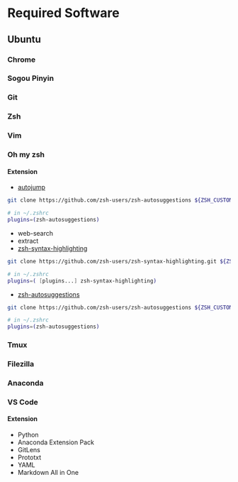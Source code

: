 # Required Software

## Ubuntu

### Chrome

### Sogou Pinyin

### Git

### Zsh

### Vim

### Oh my zsh

#### Extension
 - [autojump](https://github.com/zsh-users/zsh-autosuggestions/blob/master/INSTALL.md#oh-my-zsh)

```bash
git clone https://github.com/zsh-users/zsh-autosuggestions ${ZSH_CUSTOM:-~/.oh-my-zsh/custom}/plugins/zsh-autosuggestions

# in ~/.zshrc
plugins=(zsh-autosuggestions)
```

 - web-search
 - extract
 - [zsh-syntax-highlighting](https://github.com/zsh-users/zsh-syntax-highlighting/blob/master/INSTALL.md)

```bash
git clone https://github.com/zsh-users/zsh-syntax-highlighting.git ${ZSH_CUSTOM:-~/.oh-my-zsh/custom}/plugins/zsh-syntax-highlighting

# in ~/.zshrc
plugins=( [plugins...] zsh-syntax-highlighting)
```
 - [zsh-autosuggestions](https://github.com/zsh-users/zsh-autosuggestions/blob/master/INSTALL.md#oh-my-zsh)

```bash
git clone https://github.com/zsh-users/zsh-autosuggestions ${ZSH_CUSTOM:-~/.oh-my-zsh/custom}/plugins/zsh-autosuggestions

# in ~/.zshrc
plugins=(zsh-autosuggestions)
```


### Tmux

### Filezilla

### Anaconda

### VS Code

#### Extension
 - Python
 - Anaconda Extension Pack
 - GitLens
 - Prototxt
 - YAML
 - Markdown All in One



